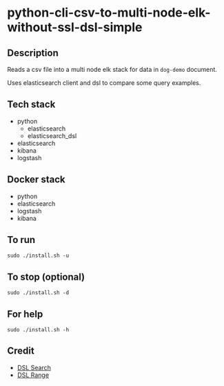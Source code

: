 # python-cli-csv-to-multi-node-elk-without-ssl-dsl-simple

## Description
Reads a csv file into a multi node elk stack for data in `dog-demo` document.

Uses elasticsearch client and dsl to compare some query examples.

## Tech stack
- python
    - elasticsearch
    - elasticsearch_dsl
- elasticsearch
- kibana
- logstash

## Docker stack
- python
- elasticsearch
- logstash
- kibana

## To run
`sudo ./install.sh -u`

## To stop (optional)
`sudo ./install.sh -d`

## For help
`sudo ./install.sh -h`

## Credit
- [DSL Search](https://medium.com/@kartik.puri95/a-ninja-way-to-use-elasticsearch-with-python-40a1e841e859)
- [DSL Range](https://stackoverflow.com/questions/43368586/range-query-in-elasticsearch-dsl-by-integer-field)